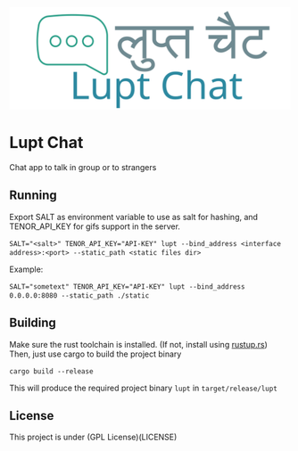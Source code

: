 ![1](static/img/label.svg)

# Lupt Chat
Chat app to talk in group or to strangers

## Running
Export SALT as environment variable to use as salt for hashing, and TENOR_API_KEY for gifs support in the server.

```
SALT="<salt>" TENOR_API_KEY="API-KEY" lupt --bind_address <interface address>:<port> --static_path <static files dir>
```

Example:

```
SALT="sometext" TENOR_API_KEY="API-KEY" lupt --bind_address 0.0.0.0:8080 --static_path ./static
```

## Building

Make sure the rust toolchain is installed. (If not, install using [rustup.rs](https://rustup.rs/))
Then, just use cargo to build the project binary

```
cargo build --release
```

This will produce the required project binary `lupt` in `target/release/lupt`

## License

This project is under (GPL License)(LICENSE)
